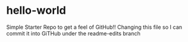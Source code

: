 # hello-world
Simple Starter Repo to get a feel of GitHub!!
Changing this file so I can commit it into GiTHub under the readme-edits branch
